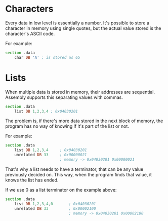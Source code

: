 # Characters

Every data in low level is essentially a number.
It's possible to store a character in memory using single quotes, but the actual value stored is the character's ASCII code. 

For example:
```asm
section .data
    char DB 'A' ; is stored as 65
```

# Lists

When multiple data is stored in memory, their addresses are sequential.
Assembly supports this separating values with commas.

```asm
section .data
    list DB 1,2,3,4 ; 0x04030201
```

The problem is, if there's more data stored in the next block of memory, the program has no way of knowing if it's part of the list or not.

For example: 
```asm
section .data
    list DB 1,2,3,4     ; 0x04030201
    unrelated DB 33     ; 0x00000021
                        ; memory -> 0x04030201 0x00000021
```

That's why a list needs to have a terminator, that can be any value previously decided on. This way, when the program finds that value, it knows the list has ended.

If we use 0 as a list terminator on the example above:
```asm
section .data
    list DB 1,2,3,4,0       ; 0x04030201
    unrelated DB 33         ; 0x00002100
                            ; memory -> 0x04030201 0x00002100
```
